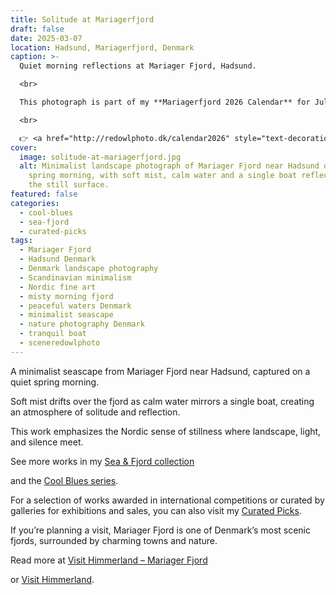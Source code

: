 ```yaml
---
title: Solitude at Mariagerfjord
draft: false
date: 2025-03-07
location: Hadsund, Mariagerfjord, Denmark
caption: >-
  Quiet morning reflections at Mariager Fjord, Hadsund.

  <br>

  This photograph is part of my **Mariagerfjord 2026 Calendar** for July 

  <br>

  👉 <a href="http://redowlphoto.dk/calendar2026" style="text-decoration:underline;">Order it here</a>
cover:
  image: solitude-at-mariagerfjord.jpg
  alt: Minimalist landscape photograph of Mariager Fjord near Hadsund on an early
    spring morning, with soft mist, calm water and a single boat reflecting in
    the still surface.
featured: false
categories:
  - cool-blues
  - sea-fjord
  - curated-picks
tags:
  - Mariager Fjord
  - Hadsund Denmark
  - Denmark landscape photography
  - Scandinavian minimalism
  - Nordic fine art
  - misty morning fjord
  - peaceful waters Denmark
  - minimalist seascape
  - nature photography Denmark
  - tranquil boat
  - sceneredowlphoto
---
```

A minimalist seascape from Mariager Fjord near Hadsund, captured on a quiet spring morning.

Soft mist drifts over the fjord as calm water mirrors a single boat, creating an atmosphere of solitude and reflection.

This work emphasizes the Nordic sense of stillness where landscape, light, and silence meet.

See more works in my [Sea & Fjord collection](https://redowlphoto.dk/categories/sea-fjord/?utm_source=chatgpt.com)

and the [Cool Blues series](https://redowlphoto.dk/categories/cool-blues/?utm_source=chatgpt.com).

For a selection of works awarded in international competitions or curated by galleries for exhibitions and sales, you can also visit my [Curated Picks](https://redowlphoto.dk/categories/curated-picks/?utm_source=chatgpt.com).

If you’re planning a visit, Mariager Fjord is one of Denmark’s most scenic fjords, surrounded by charming towns and nature.

Read more at [Visit Himmerland – Mariager Fjord](https://www.visithimmerland.dk/himmerland/planlaeg-din-tur/mariager-fjord-gdk1098491?utm_source=chatgpt.com)

or [Visit Himmerland](https://www.visithimmerland.dk?utm_source=chatgpt.com).

<!--more-->
